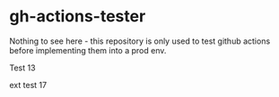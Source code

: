 # gh-actions-tester
Nothing to see here - this repository is only used to test github actions before implementing them into a prod env.

Test 13

ext test 17

